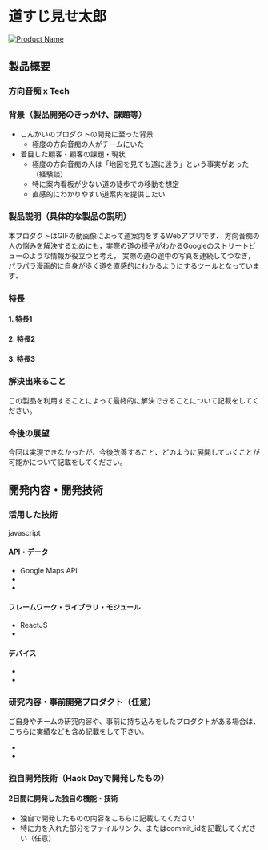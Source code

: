 # 道すじ見せ太郎

[![Product Name](image.png)](https://www.youtube.com/watch?v=G5rULR53uMk)

## 製品概要
### 方向音痴 x Tech

### 背景（製品開発のきっかけ、課題等）
- こんかいのプロダクトの開発に至った背景
  - 極度の方向音痴の人がチームにいた
- 着目した顧客・顧客の課題・現状
  - 極度の方向音痴の人は「地図を見ても道に迷う」という事実があった（経験談）
  - 特に案内看板が少ない道の徒歩での移動を想定
  - 直感的にわかりやすい道案内を提供したい

### 製品説明（具体的な製品の説明）
本プロダクトはGIFの動画像によって道案内をするWebアプリです．
方向音痴の人の悩みを解決するためにも，実際の道の様子がわかるGoogleのストリートビューのような情報が役立つと考え，
実際の道の途中の写真を連続してつなぎ，パラパラ漫画的に自身が歩く道を直感的にわかるようにするツールとなっています．

### 特長

#### 1. 特長1

#### 2. 特長2

#### 3. 特長3

### 解決出来ること
この製品を利用することによって最終的に解決できることについて記載をしてください。

### 今後の展望
今回は実現できなかったが、今後改善すること、どのように展開していくことが可能かについて記載をしてください。


## 開発内容・開発技術

### 活用した技術
javascript

#### API・データ
* Google Maps API
* 
* 

#### フレームワーク・ライブラリ・モジュール
* ReactJS
* 

#### デバイス
* 
* 

### 研究内容・事前開発プロダクト（任意）
ご自身やチームの研究内容や、事前に持ち込みをしたプロダクトがある場合は、こちらに実績なども含め記載をして下さい。

* 
* 


### 独自開発技術（Hack Dayで開発したもの）
#### 2日間に開発した独自の機能・技術
* 独自で開発したものの内容をこちらに記載してください
* 特に力を入れた部分をファイルリンク、またはcommit_idを記載してください（任意）
